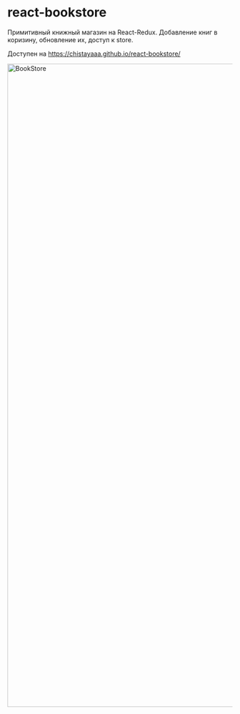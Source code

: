 # react-bookstore
Примитивный книжный магазин на React-Redux. Добавление книг в коризину, обновление их, доступ к store.

Доступен на https://chistayaaa.github.io/react-bookstore/ 

<img width="1440" alt="BookStore" src="https://user-images.githubusercontent.com/102303935/192216567-994199fe-eae1-4067-af0d-b974b7e328b7.png">
